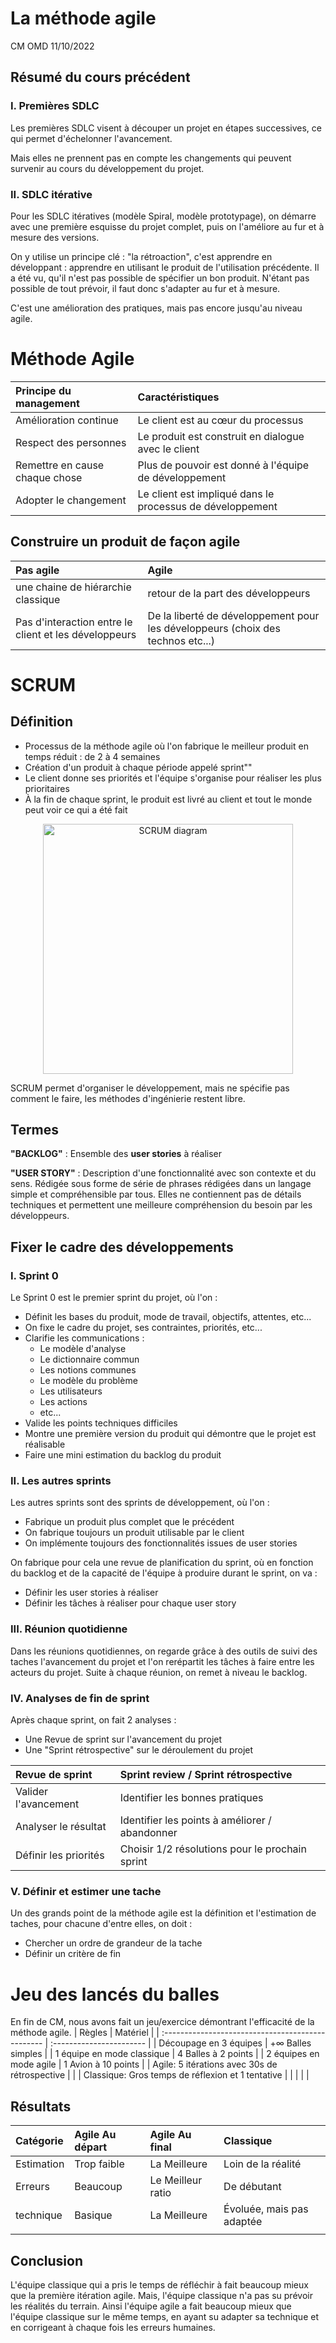 # La méthode agile
CM OMD 11/10/2022 

## Résumé du cours précédent

### I. Premières SDLC 
Les premières SDLC visent à découper un projet en étapes successives, ce qui permet d'échelonner l'avancement. 

Mais elles ne prennent pas en compte les changements qui peuvent survenir au cours du développement du projet.

### II. SDLC itérative

Pour les SDLC itératives (modèle Spiral, modèle prototypage), on démarre avec une première esquisse du projet complet, puis on l'améliore au fur et à mesure des versions.

On y utilise un principe clé : "la rétroaction", c'est apprendre en développant : apprendre en utilisant le produit de l'utilisation précédente. Il a été vu, qu'il n'est pas possible de spécifier un bon produit. N'étant pas possible de tout prévoir, il faut donc s'adapter au fur et à mesure.

C'est une amélioration des pratiques, mais pas encore jusqu'au niveau agile.

# Méthode Agile

| Principe du management         | Caractéristiques                                          |
| :----------------------------- | :-------------------------------------------------------- |
| Amélioration continue          | Le client est au cœur du processus                        |
| Respect des personnes          | Le produit est construit en dialogue avec le client       |
| Remettre en cause chaque chose | Plus de pouvoir est donné à l'équipe de développement     |
| Adopter le changement          | Le client est impliqué dans le processus de développement |

## Construire un produit de façon agile

| Pas agile                                             | Agile                                                                           |
| :---------------------------------------------------- | :------------------------------------------------------------------------------ |
| une chaine de hiérarchie classique                    | retour de la part des développeurs                                              |
| Pas d'interaction entre le client et les développeurs | De la liberté de développement pour les développeurs (choix des technos etc...) |

# SCRUM

## Définition

- Processus de la méthode agile où l'on fabrique le meilleur produit en temps réduit : de 2 à 4 semaines
- Création d'un produit à chaque période appelé sprint""
- Le client donne ses priorités et l'équipe s'organise pour réaliser les plus prioritaires
- À la fin de chaque sprint, le produit est livré au client et tout le monde peut voir ce qui a été fait

<p align=center>
    <img src="https://i.imgur.com/8MpaN52.jpg" alt="SCRUM diagram" width="400"/>
</p>


SCRUM permet d'organiser le développement, mais ne spécifie pas comment le faire, les méthodes d'ingénierie restent libre.

## Termes

**"BACKLOG"** : Ensemble des **user stories** à réaliser

**"USER STORY"** : Description d'une fonctionnalité avec son contexte et du sens. Rédigée sous forme de série de phrases rédigées dans un langage simple et compréhensible par tous. Elles ne contiennent pas de détails techniques et permettent une meilleure compréhension du besoin par les développeurs.

## Fixer le cadre des développements

### I. Sprint 0
Le Sprint 0 est le premier sprint du projet, où l'on :
- Définit les bases du produit, mode de travail, objectifs, attentes, etc...
- On fixe le cadre du projet, ses contraintes, priorités, etc...
- Clarifie les communications : 
  - Le modèle d'analyse
  - Le dictionnaire commun
  - Les notions communes
  - Le modèle du problème
  - Les utilisateurs
  - Les actions 
  - etc...
- Valide les points techniques difficiles
- Montre une première version du produit qui démontre que le projet est réalisable
- Faire une mini estimation du backlog du produit

### II. Les autres sprints
Les autres sprints sont des sprints de développement, où l'on :
- Fabrique un produit plus complet que le précédent
- On fabrique toujours un produit utilisable par le client
- On implémente toujours des fonctionnalités issues de user stories

On fabrique pour cela une revue de planification du sprint, où en fonction du backlog et de la capacité de l'équipe à produire durant le sprint, on va :
- Définir les user stories à réaliser
- Définir les tâches à réaliser pour chaque user story

### III. Réunion quotidienne

Dans les réunions quotidiennes, on regarde grâce à des outils de suivi des taches l'avancement du projet et l'on rerépartit les tâches à faire entre les acteurs du projet. Suite à chaque réunion, on remet à niveau le backlog.

### IV. Analyses de fin de sprint

Après chaque sprint, on fait 2 analyses : 
- Une Revue de sprint sur l'avancement du projet
- Une "Sprint rétrospective" sur le déroulement du projet
  
| Revue de sprint       | Sprint review / Sprint rétrospective            |
| :-------------------- | :---------------------------------------------- |
| Valider l'avancement  | Identifier les bonnes pratiques                 |
| Analyser le résultat  | Identifier les points à améliorer / abandonner  |
| Définir les priorités | Choisir 1/2 résolutions pour le prochain sprint |

### V. Définir et estimer une tache
Un des grands point de la méthode agile est la définition et l'estimation de taches, pour chacune d'entre elles, on doit :
- Chercher un ordre de grandeur de la tache
- Définir un critère de fin

# Jeu des lancés du balles
En fin de CM, nous avons fait un jeu/exercice démontrant l'efficacité de la méthode agile.
| Règles                                            | Matériel                 |
| :------------------------------------------------ | :----------------------- |
| Découpage en 3 équipes                            | $+\infty$ Balles simples |
| 1 équipe en mode classique                        | 4 Balles à 2 points      |
| 2 équipes en mode agile                           | 1 Avion à 10 points      |
| Agile: 5 itérations avec 30s de rétrospective      |                          |
| Classique: Gros temps de réflexion et 1 tentative |                          |
|                                                   |                          |
## Résultats

| Catégorie  | Agile Au départ | Agile Au final    | Classique                |
| :--------- | :-------------- | :---------------- | :----------------------- |
| Estimation | Trop faible     | La Meilleure      | Loin de la réalité      |
| Erreurs    | Beaucoup        | Le Meilleur ratio | De débutant              |
| technique  | Basique         | La Meilleure      | Évoluée, mais pas adaptée |
|            |                 |                   |                          |

## Conclusion

L'équipe classique qui a pris le temps de réfléchir à fait beaucoup mieux que la première itération agile. Mais, l'équipe classique n'a pas su prévoir les réalités du terrain. Ainsi l'équipe agile a fait beaucoup mieux que l'équipe classique sur le même temps, en ayant su adapter sa technique et en corrigeant à chaque fois les erreurs humaines. 